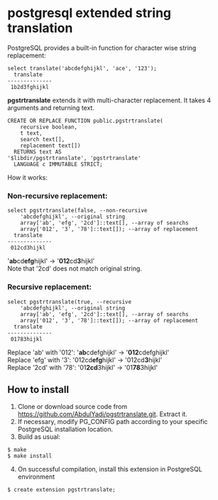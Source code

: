 # postgresql extended string translation
PostgreSQL provides a built-in function for character wise string replacement:
~~~
select translate('abcdefghijkl', 'ace', '123');
  translate   
--------------
 1b2d3fghijkl
~~~

<b>pgstrtranslate</b> extends it with multi-character replacement. It takes 4 arguments and returning text.
~~~
CREATE OR REPLACE FUNCTION public.pgstrtranslate(
    recursive boolean,
    t text,
    search text[],
    replacement text[])
  RETURNS text AS
'$libdir/pgstrtranslate', 'pgstrtranslate'
  LANGUAGE c IMMUTABLE STRICT;
~~~

How it works:

### Non-recursive replacement:
~~~
select pgstrtranslate(false, --non-recursive
	'abcdefghijkl', --original string
	array['ab', 'efg', '2cd']::text[], --array of searchs
	array['012', '3', '78']::text[]); --array of replacement
  translate   
--------------
 012cd3hijkl
~~~
'<b>ab</b>cd<b>efg</b>hijkl' -> '<b>012</b>cd<b>3</b>hijkl'<br />
Note that '2cd' does not match original string.

### Recursive replacement:
~~~
select pgstrtranslate(true, --recursive
	'abcdefghijkl', --original string
	array['ab', 'efg', '2cd']::text[], --array of searchs
	array['012', '3', '78']::text[]); --array of replacement
  translate   
--------------
 01783hijkl
~~~
Replace 'ab' with '012': '<b>ab</b>cdefghijkl' -> '<b>012</b>cdefghijkl'<br />
Replace 'efg' with '3': '012cd<b>efg</b>hijkl' -> '012cd<b>3</b>hijkl'<br />
Replace '2cd' with '78': '01<b>2cd</b>3hijkl' -> '01<b>78</b>3hijkl'<br />

## How to install
1. Clone or download source code from https://github.com/AbdulYadi/pgstrtranslate.git. Extract it.
2. If necessary, modify PG_CONFIG path according to your specific PostgreSQL installation location.
3. Build as usual:
~~~
$ make
$ make install
~~~
4. On successful compilation, install this extension in PostgreSQL environment
~~~
$ create extension pgstrtranslate;
~~~
